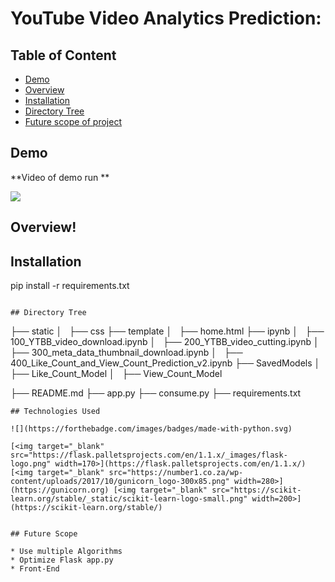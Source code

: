 # YouTube Video Analytics Prediction: 

## Table of Content
  * [Demo](#demo)
  * [Overview](#overview)
  * [Installation](#installation)
  * [Directory Tree](#directory-tree)
  * [Future scope of project](#future-scope)


## Demo
**Video of demo run ** 

![](/)


## Overview!

## Installation
pip install -r requirements.txt
```

## Directory Tree 
```
├── static 
│   ├── css
├── template
│   ├── home.html
├── ipynb
│   ├── 100_YTBB_video_download.ipynb
│   ├── 200_YTBB_video_cutting.ipynb
│   ├── 300_meta_data_thumbnail_download.ipynb
│   ├── 400_Like_Count_and_View_Count_Prediction_v2.ipynb
├── SavedModels
│   ├── Like_Count_Model
│   ├── View_Count_Model

├── README.md
├── app.py
├── consume.py
├── requirements.txt
```
## Technologies Used

![](https://forthebadge.com/images/badges/made-with-python.svg)

[<img target="_blank" src="https://flask.palletsprojects.com/en/1.1.x/_images/flask-logo.png" width=170>](https://flask.palletsprojects.com/en/1.1.x/) [<img target="_blank" src="https://number1.co.za/wp-content/uploads/2017/10/gunicorn_logo-300x85.png" width=280>](https://gunicorn.org) [<img target="_blank" src="https://scikit-learn.org/stable/_static/scikit-learn-logo-small.png" width=200>](https://scikit-learn.org/stable/) 


## Future Scope

* Use multiple Algorithms
* Optimize Flask app.py
* Front-End 
